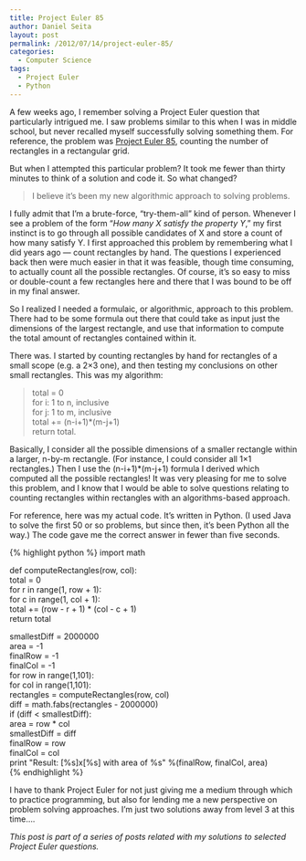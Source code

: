 ```yaml
---
title: Project Euler 85
author: Daniel Seita
layout: post
permalink: /2012/07/14/project-euler-85/
categories:
  - Computer Science
tags:
  - Project Euler
  - Python
---
```

A few weeks ago, I remember solving a Project Euler question that particularly intrigued me. I saw problems similar to this when I was in middle school, but never recalled myself successfully solving something them. For reference, the problem was [Project Euler 85][1], counting the number of rectangles in a rectangular grid.

But when I attempted this particular problem? It took me fewer than thirty minutes to think of a solution and code it. So what changed?

> I believe it&#8217;s been my new algorithmic approach to solving problems.

I fully admit that I&#8217;m a brute-force, &#8220;try-them-all&#8221; kind of person. Whenever I see a problem of the form &#8220;*How many X satisfy the property Y*,&#8221; my first instinct is to go through all possible candidates of X and store a count of how many satisfy Y. I first approached this problem by remembering what I did years ago &#8212; count rectangles by hand. The questions I experienced back then were much easier in that it was feasible, though time consuming, to actually count all the possible rectangles. Of course, it&#8217;s so easy to miss or double-count a few rectangles here and there that I was bound to be off in my final answer.

So I realized I needed a formulaic, or algorithmic, approach to this problem. There had to be some formula out there that could take as input just the dimensions of the largest rectangle, and use that information to compute the total amount of rectangles contained within it.

There was. I started by counting rectangles by hand for rectangles of a small scope (e.g. a 2&#215;3 one), and then testing my conclusions on other small rectangles. This was my algorithm:

> total = 0  
> for i: 1 to n, inclusive  
> for j: 1 to m, inclusive  
> total += (n-i+1)*(m-j+1)  
> return total. 

Basically, I consider all the possible dimensions of a smaller rectangle within a larger, n-by-m rectangle. (For instance, I could consider all 1&#215;1 rectangles.) Then I use the (n-i+1)*(m-j+1) formula I derived which computed all the possible rectangles! It was very pleasing for me to solve this problem, and I know that I would be able to solve questions relating to counting rectangles within rectangles with an algorithms-based approach.

For reference, here was my actual code. It&#8217;s written in Python. (I used Java to solve the first 50 or so problems, but since then, it&#8217;s been Python all the way.) The code gave me the correct answer in fewer than five seconds.

{% highlight python %}
import math

def computeRectangles(row, col):  
  total = 0  
  for r in range(1, row + 1):  
    for c in range(1, col + 1):  
      total += (row - r + 1) * (col - c + 1)  
  return total

smallestDiff = 2000000  
area = -1  
finalRow = -1  
finalCol = -1  
for row in range(1,101):  
  for col in range(1,101):  
    rectangles = computeRectangles(row, col)  
    diff = math.fabs(rectangles - 2000000)  
    if (diff < smallestDiff):  
      area = row * col  
      smallestDiff = diff  
      finalRow = row  
      finalCol = col  
print "Result: [%s]x[%s] with area of %s" %(finalRow, finalCol, area)  
{% endhighlight %}

I have to thank Project Euler for not just giving me a medium through which to practice programming, but also for lending me a new perspective on problem solving approaches. I&#8217;m just two solutions away from level 3 at this time&#8230;.

*This post is part of a series of posts related with my solutions to selected Project Euler questions.*

 [1]: http://projecteuler.net/problem=85
